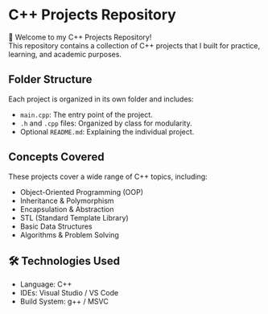 # C++ Projects Repository

👋 Welcome to my C++ Projects Repository!   
This repository contains a collection of C++ projects that I built for practice, learning, and academic purposes.

##  Folder Structure

Each project is organized in its own folder and includes:

- `main.cpp`: The entry point of the project.
- `.h` and `.cpp` files: Organized by class for modularity.
- Optional `README.md`: Explaining the individual project.

##  Concepts Covered

These projects cover a wide range of C++ topics, including:

- Object-Oriented Programming (OOP)
- Inheritance & Polymorphism
- Encapsulation & Abstraction
- STL (Standard Template Library)
- Basic Data Structures
- Algorithms & Problem Solving

## 🛠 Technologies Used

- Language: C++
- IDEs: Visual Studio / VS Code
- Build System: g++ / MSVC

